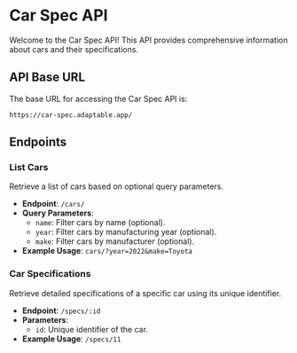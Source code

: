 
# Car Spec API

Welcome to the Car Spec API! This API provides comprehensive information about cars and their specifications.

## API Base URL

The base URL for accessing the Car Spec API is:

`
https://car-spec.adaptable.app/
`

## Endpoints

### List Cars

Retrieve a list of cars based on optional query parameters.

- **Endpoint**: `/cars/`
- **Query Parameters**:
  - `name`: Filter cars by name (optional).
  - `year`: Filter cars by manufacturing year (optional).
  - `make`: Filter cars by manufacturer (optional).
- **Example Usage**: `cars/?year=2022&make=Toyota`

### Car Specifications

Retrieve detailed specifications of a specific car using its unique identifier.

- **Endpoint**: `/specs/:id`
- **Parameters**:
  - `id`: Unique identifier of the car.
- **Example Usage**: `/specs/11`
